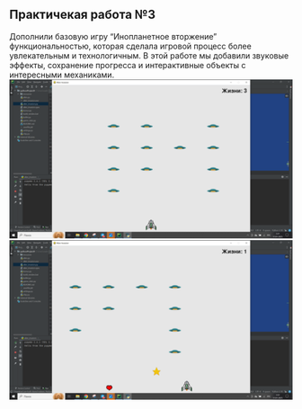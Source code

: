 ## Практичекая работа №3
Дополнили базовую игру “Инопланетное вторжение” функциональностью, которая сделала игровой процесс более
увлекательным и технологичным. В этой работе мы добавили звуковые эффекты, сохранение прогресса и интерактивные объекты с интересными механиками.
![img.png](img.png)
![img_1.png](img_1.png)

